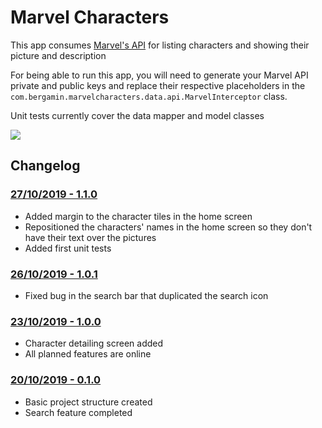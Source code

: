 # Marvel Characters
This app consumes [Marvel's API](https://developer.marvel.com) for listing characters and showing their picture and description

For being able to run this app, you will need to generate your Marvel API private and public keys and replace their respective placeholders in the `com.bergamin.marvelcharacters.data.api.MarvelInterceptor` class.

Unit tests currently cover the data mapper and model classes

![](https://media.giphy.com/media/RGSxwFhMmgk2qG40OR/giphy.gif)

## Changelog

### [27/10/2019 - 1.1.0](https://github.com/bergamin/marvelcharacters/releases/tag/RELEASE_1.1.0)

* Added margin to the character tiles in the home screen
* Repositioned the characters' names in the home screen so they don't have their text over the pictures
* Added first unit tests

### [26/10/2019 - 1.0.1](https://github.com/bergamin/marvelcharacters/releases/tag/RELEASE_1.0.1)

* Fixed bug in the search bar that duplicated the search icon

### [23/10/2019 - 1.0.0](https://github.com/bergamin/marvelcharacters/releases/tag/RELEASE_1.0.0)

* Character detailing screen added
* All planned features are online

### [20/10/2019 - 0.1.0](https://github.com/bergamin/marvelcharacters/releases/tag/RELEASE_0.1.0)

* Basic project structure created
* Search feature completed
